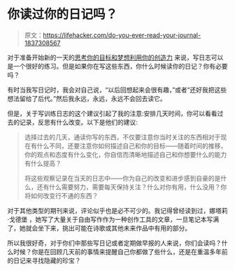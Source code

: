 # 你读过你的日记吗？

> 原文：<https://lifehacker.com/do-you-ever-read-your-journal-1837308567>

对于准备开始新的一天的[思考你的目标和梦想](https://lifehacker.com/use-these-prompts-if-you-need-help-journaling-1823368749)[利用你的创造力](https://lifehacker.com/why-you-should-keep-a-journal-and-how-to-start-yours-1547057185) 来说，写日志可以是一个很好的练习。但是如果你在写这些东西，你什么时候读你的日记？你有必要吗？



有时当我写日记时，我会对自己说，“以后回想起来会很有趣，”或者“还好我把这些想法留给了后代。”然后我永远，永远，永远不会回去读它。

但是，关于写训练日志的这个建议引起了我的注意:安排几天时间，你可以看看过去的记录，反思有什么改变。以下是他们的建议:

> 选择过去的几天，通读你写的东西，不仅要注意你当时关注的东西相对于现在有什么不同，还要注意你如何描述自己和你的目标——随着时间的推移，你的观点和态度有什么变化，你自信而清晰地描述自己和你想要什么的能力有什么提高？
> 
> 将这些观察记录在当天的日志中——你为自己的改变和进步感到自豪的是什么，还有什么需要努力，需要每天保持关注？什么对你有用，什么没用？你将如何改变行不通的东西？

对于其他类型的期刊来说，评论似乎也是必不可少的。我记得曾经读到过，娜塔莉·戈德堡 ，她写了大量关于自由写作作为一种创作工具的文章，一旦笔记本写满了，她就会坐下来，挑出可能在诗歌或其他未来作品中有用的部分。

所以我很好奇，对于你们中那些写日记或者定期做早报的人来说，你们会读吗？什么时候？你是在回顾几天前的事情来提醒自己你都做了些什么，还是在重温多年前的日记来寻找隐藏的珍宝？